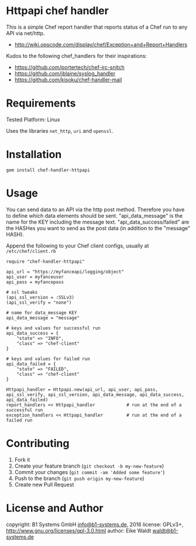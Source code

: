 Httpapi chef handler
===========

This is a simple Chef report handler that reports status of a Chef run
to any API via net/http.

* http://wiki.opscode.com/display/chef/Exception+and+Report+Handlers

Kudos to the following chef_handlers for their inspirations:
* https://github.com/portertech/chef-irc-snitch
* https://github.com/jblaine/syslog_handler
* https://github.com/kisoku/chef-handler-mail


Requirements
============

Tested Platform: Linux

Uses the libraries `net_http`, `uri` and `openssl`.


Installation
============

    gem install chef-handler-httpapi


Usage
============

You can send data to an API via the http post method.
Therefore you have to define which data elements should be sent.
"api_data_message" is the name for the KEY including the message text.
"api_data_success/failed" are the HASHes you want to send as the post data
(in addition to the "message" HASH).

Append the following to your Chef client configs, usually at `/etc/chef/client.rb`

    require "chef-handler-httpapi"

	api_url = "https://myfanceapi/logging/object"
	api_user = myfanceuser
	api_pass = myfancepass

	# ssl tweaks
	(api_ssl_version = :SSLv3)
	(api_ssl_verify = "none")

	# name for data_message KEY
	api_data_message = "message"

	# keys and values for successful run
	api_data_success = {
		"state" => "INFO",
		"class" => "chef-client"
	}

	# keys and values for failed run
	api_data_failed = {
		"state" => "FAILED",
		"class" => "chef-client"
	}

	Httpapi_handler = Httpapi.new(api_url, api_user, api_pass, api_ssl_verify, api_ssl_version, api_data_message, api_data_success, api_data_failed)
	report_handlers << Httpapi_handler            # run at the end of a successful run
	exception_handlers << Httpapi_handler         # run at the end of a failed run


Contributing
============

1. Fork it
2. Create your feature branch (`git checkout -b my-new-feature`)
3. Commit your changes (`git commit -am 'Added some feature'`)
4. Push to the branch (`git push origin my-new-feature`)
5. Create new Pull Request


License and Author
============

copyright: B1 Systems GmbH <info@b1-systems.de>, 2016
license:   GPLv3+, http://www.gnu.org/licenses/gpl-3.0.html
author:    Eike Waldt <waldt@b1-systems.de>
